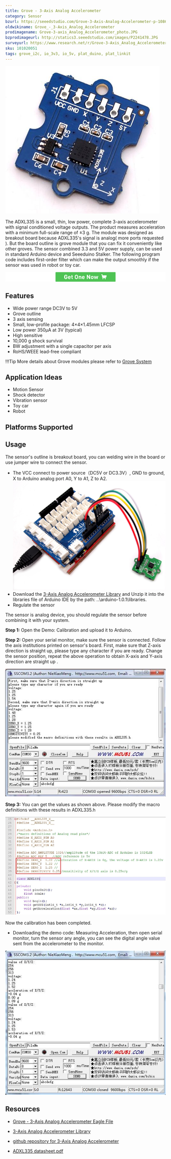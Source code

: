 ```yaml
---
title: Grove - 3-Axis Analog Accelerometer
category: Sensor
bzurl: https://seeedstudio.com/Grove-3-Axis-Analog-Accelerometer-p-1086.html
oldwikiname: Grove_-_3-Axis_Analog_Accelerometer
prodimagename: Grove-3-axis_Analog_Accelerometer_photo.JPG
bzprodimageurl: http://statics3.seeedstudio.com/images/P2241478.JPG
surveyurl: https://www.research.net/r/Grove-3-Axis_Analog_Accelerometer
sku: 101020051
tags: grove_i2c, io_3v3, io_5v, plat_duino, plat_linkit
---
```


![](https://raw.githubusercontent.com/SeeedDocument/Grove-3-Axis_Analog_Accelerometer/master/img/Grove-3-axis_Analog_Accelerometer_photo.JPG)

The ADXL335 is a small, thin, low power, complete 3-axis accelerometer with signal conditioned voltage outputs. The product measures acceleration with a minimum full-scale range of ±3 g.
The module was designed as breakout board because ADXL335's signal is analog( more ports requested ). But the board outline is grove module that you can fix it conveniently like other groves. The sensor combined 3.3 and 5V power supply, can be used in standard Arduino device and Seeeduino Stalker. The following program code includes first-order filter which can make the output smoothly if the sensor was used in robot or toy car.

[![](https://raw.githubusercontent.com/SeeedDocument/common/master/Get_One_Now_Banner.png)](http://www.seeedstudio.com/Grove-3-Axis-Analog-Accelerometer-p-1086.html)

Features
--------

-   Wide power range DC3V to 5V
-   Grove outline
-   3 axis sensing
-   Small, low-profile package: 4×4×1.45mm LFCSP
-   Low power 350µA at 3V (typical)
-   High sensitive
-   10,000 g shock survival
-   BW adjustment with a single capacitor per axis
-   RoHS/WEEE lead-free compliant

!!!Tip
    More details about Grove modules please refer to [Grove System](http://wiki.seeed.cc/Grove_System/)

Application Ideas
-----------------

-   Motion Sensor
-   Shock detector
-   Vibration sensor
-   Toy car
-   Robot

Platforms Supported
-------------------

Usage
-----

The sensor's outline is breakout board, you can welding wire in the board or use jumper wire to connect the sensor.

-   The VCC connect to power source（DC5V or DC3.3V）, GND to ground, X to Arduino analog port A0, Y to A1, Z to A2.
    ![](https://raw.githubusercontent.com/SeeedDocument/Grove-3-Axis_Analog_Accelerometer/master/img/Grove-3-axis_analog_accelerometer_V1.0_hardware.jpg)
-   Download the [3-Axis Analog Accelerometer Library](https://raw.githubusercontent.com/SeeedDocument/Grove-3-Axis_Analog_Accelerometer/master/res/AnalogAccelerometer.zip) and Unzip it into the libraries file of Arduino IDE by the path: ..\\arduino-1.0.1\\libraries.
-   Regulate the sensor

The sensor is analog device, you should regulate the sensor before combining it with your system.

**Step 1:** Open the Demo: Calibration and upload it to Arduino.

**Step 2:** Open your serial monitor, make sure the sensor is connected. Follow the axis institutions printed on sensor's board. First, make sure that Z-axis direction is straight up, please type any character if you are ready. Change the sensor position, repeat the above operation to obtain X-axis and Y-axis direction are straight up .

![](https://raw.githubusercontent.com/SeeedDocument/Grove-3-Axis_Analog_Accelerometer/master/img/3-Axis_Analog_Accelerometer.jpg)


**Step 3:** You can get the values as shown above. Please modify the macro definitions with these results in ADXL335.h

![](https://raw.githubusercontent.com/SeeedDocument/Grove-3-Axis_Analog_Accelerometer/master/img/Analog_Accelerometer_Code.jpg)

Now the calibration has been completed.

-   Downloading the demo code: Measuring Acceleration, then open serial monitor, turn the sensor any angle, you can see the digital angle value sent from the accelerometer to the monitor.

![](https://raw.githubusercontent.com/SeeedDocument/Grove-3-Axis_Analog_Accelerometer/master/img/3-Axis_Analog_Accelerometer1.jpg)

Resources
---------

-   [Grove - 3-Axis Analog Accelerometer Eagle File](https://raw.githubusercontent.com/SeeedDocument/Grove-3-Axis_Analog_Accelerometer/master/res/Grove-3-Axis_Analog_Accelerometer_Eagle_File.zip)

-   [3-Axis Analog Accelerometer Library](https://raw.githubusercontent.com/SeeedDocument/Grove-3-Axis_Analog_Accelerometer/master/res/AnalogAccelerometer.zip)

-   [github repository for 3-Axis Analog Accelerometer](https://github.com/Seeed-Studio/Grove_3Axis_Analog_Accelerometer)

-   [ADXL335 datasheet.pdf](https://raw.githubusercontent.com/SeeedDocument/Grove-3-Axis_Analog_Accelerometer/master/res/ADXL335_datasheet.pdf)


<!-- This Markdown file was created from http://www.seeedstudio.com/wiki/Grove_-_3-Axis_Analog_Accelerometer -->
